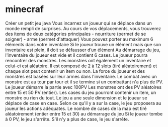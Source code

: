 # minecraf
Créer un petit jeu java
Vous incarnez un joueur qui se déplace dans un monde rempli de surprises. Au cours de vos déplacements, vous trouverez des items de deux catégories principales
    - nourriture (permet de se soigner)
    - arme (permet d'attaquer)
Vous pouvez porter au maximum 6 éléments dans votre inventaire
Si le joueur trouve un élément mais que son inventaire est plein, il doit se défausser d’un élément
Au démarrage du jeu, l'inventaire du joueur est vide et il contient 6 cases.
Le joueur pourra rencontrer des monstres. 
Les monstres ont également un inventaire et celui-ci est aléatoire. Il est composé de 2 à 12 slots (tiré aléatoirement) et chaque slot peut contenir un item ou non.
La force du joueur et des monstres est basées sur leur armes dans l'inventaire.
Le combat avec un monstre est au tour par tour et il se termine si un combattant n'a plus de PV.
Le joueur démarre la partie avec 100PV
Les monstres ont des PV aléatoires entre 15 et 50 PV (entier).
Les cases du jeu pourront contenir un item, un monstre ou rien du tout.
Le jeu a une seule dimension et le joueur se déplace de case en case.
Selon ce qu'il y a sur la case, le jeu proposera au joueur les actions adéquates.
Le nombre de cases de la map est tiré aléatoirement (entier entre 15 et 30) au démarrage du jeu
Si le joueur tombe à 0 PV, le jeu s'arrête.
S'il n'y a plus de case, le jeu s'arrête.